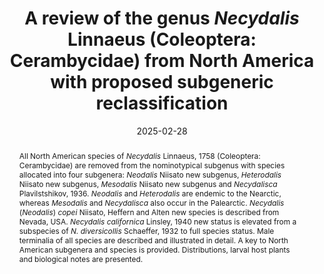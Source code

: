 ---
title: 'A review of the genus <i>Necydalis</i> Linnaeus (Coleoptera: Cerambycidae) from North America with proposed subgeneric reclassification'
date: '2025-02-28'
doi: ''
journal: Insecta Mundi
issue: '1103'
pagination: '1–29'
zoobank: 'urn:lsid:zoobank.org:pub:0EB1E122-BFE7-464A-BDA2-A7A0E9A48BE5'
authors:
  - first_name: 'Daniel'
    last_name: 'Heffern'
    affiliation: '10531 Goldfield Ln., Houston, TX 77064, USA'
    email: 'titanusgiganteus@hotmail.com'
    orcid: 'https://orcid.org/0000-0003-2263-6643'

  - first_name: 'Tatsuya'
    last_name: 'Niisato'
    affiliation: 'Nukuiminamichô 4–26–11, Koganei City, Tokyo, 184–0014 Japan'
    email: 'xinlidaye@gmail.com'
    orcid: 'https://orcid.org/0000-0003-1422-4446'

  - first_name: 'Ronald'
    last_name: 'Alten'
    affiliation: '6025 Sunstone Ave., Alta Loma, CA 91701, USA'
    email: 'salteni1950@outlook.com'

download: 'https://drive.google.com/file/d/1TI_09ED5xvhv8SwMYuH8pKgqR6nca6vZ/view?usp=sharing'

supplementary:

keywords: 
  - Longhorned beetles
  - taxonomy
  - new subgenus
  - new species
  - male terminalia

categories:
  - Coleoptera
  - Cerambycidae
  
references:
  - authors: Aurivillius C.
    year: 1912
    title: 'Coleopterorum Catalogus, pars 39, Cerambycidae: Cerambycinae. W. Junk; Berlin'
    pages: 574 p
    doi: 
    url: 
    access: 

  - authors: Bousquet Y, Laplante S, Hammond HEJ, Langor DW.
    year: 2017
    title: 'Cerambycidae (Coleoptera) of Canada and Alaska: identification guide with nomenclatural, taxonomic, distributional, host-plant, and ecological data. Nakladatelstvi Jan Farkač; Prague'
    pages: 300 p
    doi: 
    url: 
    access: 

  - authors: Chemsak JA.
    year: 2005
    title: 'Illustrated revision of the Cerambycidae of North America. Volume II. Lepturinae. Wolfsgarden Books; Chino, CA'
    pages: 446 p
    doi: 
    url: 
    access: 

  - authors: Craighead FC.
    year: 1923
    title: 'North American cerambycid larvae. A classification and the biology of North American cerambycid larvae. Bulletin of the Canada Department of Agriculture (n.s.) 27'
    pages: 1–239
    doi: 
    url: 
    access: 

  - authors: Danilevsky ML.
    year: 2020
    title: 'Catalogue of Palaearctic Coleoptera. Volume 6/1. Chrysomeloidea I (Vesperidae, Disteniidae, Cerambycidae) updated and revised second edition. Koninklijke Brill; Leiden'
    pages: xxviii + 712 p
    doi: 
    url: 
    access: 

  - authors: Fall HC.
    year: 1901
    title: 'List of the Coleoptera of southern California with notes on habits and descriptions of new species. Occasional Papers of the California Academy of Sciences, San Francisco 8'
    pages: 1–282
    doi: 
    url: 
    access: 

  - authors: Gemminger M, von Harold E.
    year: 1872
    title: 'Catalogus coleopterorum hucusque descriptorum synonymicus et systematicus 9'
    pages: 2669–2988
    doi: 
    url: 
    access: 

  - authors: Haddad S, Shin S, Lemmon AR, Lemmon EM, Svacha P, Farrell BD, Ślipiński A, Windsor D, McKenna DD.
    year: 2018
    title: 'Phylogenomics resolves the enigmatic higher-level phylogeny of longhorned beetles (Cerambycidae). Systematic Entomology 43'
    pages: 68–89
    doi: 
    url: 
    access: 

  - authors: Haldeman SS.
    year: 1847a
    title: 'Material towards a history of the Coleoptera Longicornia of the United States. Transactions of the American Philosophical Society, New Series (2)10'
    pages: 27–66
    doi: 
    url: 
    access: 

  - authors: Haldeman SS.
    year: 1847b
    title: 'Corrections and additions to his paper on the Longicornia of the United States. Proceedings of the American Philosophical Society, Philadelphia 4(28)'
    pages: 371–376
    doi: 
    url: 
    access: 

  - authors: Heffern DJ, Vlasak J, Alten RL.
    year: 2018
    title: 'Larval host plant records, distributional records, and biological information on North American Cerambycidae (Coleoptera). The Coleopterists Bulletin 72(4)'
    pages: 739-750
    doi: 
    url: 
    access: 

  - authors: Latreille PA.
    year: 1825
    title: 'Familles naturelles du Regne Animal, exposees succinctement et dans un ordre analytique, avec l’indication de leurs genres. Jean-Baptiste Balliere; Paris'
    pages: 570 p
    doi: 
    url: 
    access: 

  - authors: Latreille PA.
    year: 1829
    title: 'Les crustaces, les arachnides et les insectes, distribues en familles naturelles, ouvrage formant les tomes 4 et 5 de celui de M. le Baron Cuvier sur le regne animal (deuxieme edition). Tome premier. Deterville; Paris'
    pages: xxvii + 584 p
    doi: 
    url: 
    access: 

  - authors: LeConte JL.
    year: 1869
    title: 'List of the Coleoptera collected in Vancouver’s Island by Henry and Joseph Matthews with descriptions of some new species. The Annals and Magazine of Natural History, London (4)4'
    pages: 368–385
    doi: 
    url: 
    access: 

  - authors: LeConte JL.
    year: 1873
    title: 'New species of North American Coleoptera. Prepared for the Smithsonian Institution. Part II. Smithsonian Miscellaneous Collections 11(264)'
    pages: 169–240
    doi: 
    url: 
    access: 

  - authors: Linnaeus C.
    year: 1758
    title: 'Systema Naturae per regna tria naturae secundum classes, ordines, genera, species. cum characteribus, differentiis, synonymis, locis. Systema Naturae (Editio 10) Laur. Salvius; Stockholm'
    pages: iii + 824 p
    doi: 
    url: 
    access: 

  - authors: Linsley EG.
    year: 1940
    title: 'A revision of the North American Necydalini. Annals of the Entomological Society of America, Columbus 33(2)'
    pages: 269–281
    doi: 
    url: 
    access: 

  - authors: Linsley EG, Chemsak JA.
    year: 1972
    title: 'Cerambycidae of North America. Part VI, No. 1. Taxonomy and classification of the subfamily Lepturinae. University of California Publications in Entomology, Berkeley 69'
    pages: i–viii + 1–138
    doi: 
    url: 
    access: 

  - authors: Matsushita M.
    year: 1933
    title: 'Beitrag zur Kenntnis der Cerambyciden des japanischen Reichs. Journal of the Faculty of Agriculture of Hokkaido Imperial University, Sapporo 34'
    pages: i‒ix + 157‒445
    doi: 
    url: 
    access: 

  - authors: Mitono T.
    year: 1941
    title: '94. Cerambycidae. In: Miwa Y, Chujo M (eds.). Catalogus Coleopterorum Japonicorum. Noda-syobo; Taihoku'
    pages: ii + 283 p
    doi: 
    url: 
    access: 

  - authors: Nie R, Vogler AP, Yang X-K, Lin M.
    year: 2020
    title: 'Higher-level phylogeny of longhorn beetles (Coleoptera: Chrysomeloidea) inferred from mitochondrial genomes. Systematic Entomology 46'
    pages: 56–70
    doi: 
    url: 
    access: 

  - authors: Panzer GWF.
    year: 1797
    title: 'Faunae Insectorum Germanicae initia oder Deutschlands Insecten. Felsecker, Nurnberg 4(37–48)'
    pages: pls. XXXVII–XLVIII
    doi: 
    url: 
    access: 

  - authors: Plavilstshikov NN.
    year: 1936
    title: 'Faune de l’URSS. Insectes Coleopteres. Cerambycidae (P. 1). Fauna SSSR, Moscou-Leningrad 21(1)'
    pages: i–ix, 1–611
    doi: 
    url: 
    access: 

  - authors: Rivers JJ.
    year: 1890
    title: 'Three new species of Coleoptera. Entomologica Americana 6(6)'
    pages: 111–112
    doi: 
    url: 
    access: 

  - authors: Say T.
    year: 1835
    title: 'Descriptions of new North American coleopterous insects and observations on some already described. Boston Journal of Natural History 1(2)'
    pages: 151–203
    doi: 
    url: 
    access: 

  - authors: Schaeffer CFA.
    year: 1932
    title: 'Notes and descriptions of new Cerambycidae. Bulletin of the Brooklyn Entomological Society 27(3)'
    pages: 152–154
    doi: 
    url: 
    access: 

  - authors: Schrank FP.
    year: 1798
    title: 'Fauna Boica: durchgedachte Geschichte der in Baiern einheimischen und zahmen Thiere 1(2)'
    pages: 293–720
    doi: 
    url: 
    access: 

  - authors: Swift IP.
    year: 2008
    title: 'Ecological and biogeographical observations on Cerambycidae (Coleoptera) from California, USA. Insecta Mundi 26'
    pages: 1–7
    doi: 
    url: 
    access: 

  - authors: Tavakilian GL, Chevillotte H.
    year: 2024
    title: 'Titan database about Longhorns or Timber-Beetles (Cerambycidae).'
    pages: 
    doi: 
    url: 
    access: (Last accessed 10 November 2024.)

  - authors: Van Dyke EC.
    year: 1923
    title: 'New species of Coleoptera from California. Bulletin of the Brooklyn Entomological Society 18(2)'
    pages: 37–53
    doi: 
    url: 
    access: 

  - authors: Vlasak J, Vlasakova K.
    year: 2021
    title: 'New larval host plants and ecological observations on North American Cerambycidae (Coleoptera). Insecta Mundi 0901'
    pages: 1–23
    doi: 
    url: 
    access: 

  - authors: Yamasako J, Lin MY.
    year: 2018
    title: 'Review of the genus <i>Metipocregyes </i>Breuning, 1939 with two new combinations and three new species (Coleoptera, Cerambycidae, Lamiinae, Mesosini). Zootaxa 4532(4)'
    pages: 503–522
    doi: 
    url: 
    access: 
 
abstract: 'All North American species of <i>Necydalis </i>Linnaeus, 1758 (Coleoptera: Cerambycidae) are removed from the nominotypical subgenus with species allocated into four subgenera: <i>Neodalis </i>Niisato new subgenus, <i>Heterodalis </i>Niisato new subgenus, <i>Mesodalis </i>Niisato new subgenus and <i>Necydalisca </i>Plavilstshikov, 1936. <i>Neodalis </i>and <i>Heterodalis </i>are endemic to the Nearctic, whereas <i>Mesodalis </i>and <i>Necydalisca </i>also occur in the Palearctic. <i>Necydalis </i>(<i>Neodalis</i>) <i>copei </i>Niisato, Heffern and Alten new species is described from Nevada, USA. <i>Necydalis californica </i>Linsley, 1940 new status is elevated from a subspecies of <i>N. diversicollis </i>Schaeffer, 1932 to full species status. Male terminalia of all species are described and illustrated in detail. A key to North American subgenera and species is provided. Distributions, larval host plants and biological notes are presented.'

---